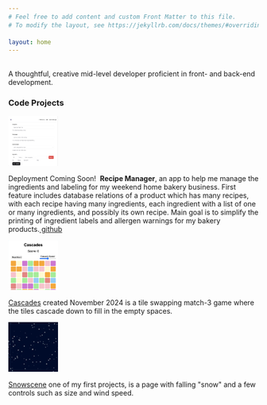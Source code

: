 ```yaml
---
# Feel free to add content and custom Front Matter to this file.
# To modify the layout, see https://jekyllrb.com/docs/themes/#overriding-theme-defaults

layout: home
---
```


<br>
A thoughtful, creative mid-level developer proficient in front- and back-end development. 

<br>


<h3 class="post-list-heading">Code Projects</h3>

<div class="preview-container">
<img src="images/recipe_manager_new_recipe.png" alt="New Recipe Form" width="100" height="100">
<p>Deployment Coming Soon! &nbsp;<b>Recipe Manager</b>, an app to help me manage the ingredients and labeling for my weekend home bakery business. First feature includes database relations of a product which has many recipes, with each recipe having many ingredients, each ingredient with a list of one or many ingredients, and possibly its own recipe. Main goal is to simplify the printing of ingredient labels and allergen warnings for my bakery products.<a href="https://github.com/ck4adventure/recipe_app_nextjs">&nbsp;github</a></p>
</div>

<div  class="preview-container">
	<img src="images/cascades_preview.png" alt="Cascades Preview" width="100" height="100">

<p> <a href="https://staging.dg4eq98l6f66l.amplifyapp.com/">Cascades</a> created November 2024 is a tile swapping match-3 game where the tiles cascade down to fill in the empty spaces.</p>
</div>

<div class="preview-container">
<img src="images/snow_recording.gif" alt="Snowscene Preview" width="100" height="100">
<p><a href="https://ck4adventure.github.io/snowscene/">Snowscene</a> one of my first projects, is a page with falling "snow" and a few controls such as size and wind speed. </p>
</div>